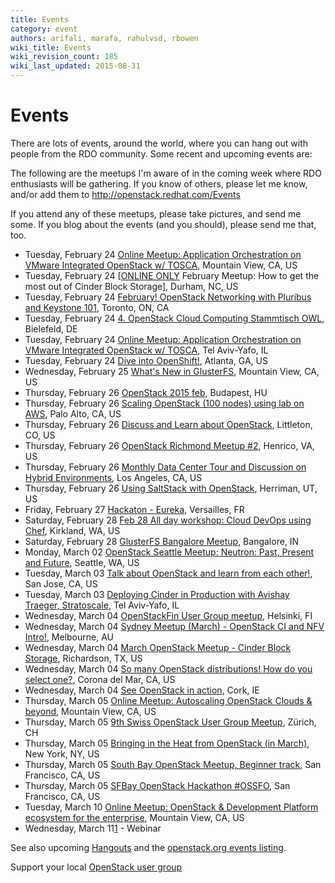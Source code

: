 ```yaml
---
title: Events
category: event
authors: arifali, marafa, rahulvsd, rbowen
wiki_title: Events
wiki_revision_count: 185
wiki_last_updated: 2015-08-31
---
```


# Events

There are lots of events, around the world, where you can hang out with people from the RDO community. Some recent and upcoming events are:

The following are the meetups I'm aware of in the coming week where RDO enthusiasts will be gathering. If you know of others, please let me know, and/or add them to <http://openstack.redhat.com/Events>

If you attend any of these meetups, please take pictures, and send me some. If you blog about the events (and you should), please send me that, too.

*   Tuesday, February 24 [Online Meetup: Application Orchestration on VMware Integrated OpenStack w/ TOSCA](http://www.meetup.com/Cloud-Online-Meetup/events/220273066/), Mountain View, CA, US
*   Tuesday, February 24 [[ONLINE ONLY](http://www.meetup.com/Triangle-OpenStack-Meetup/events/220417856/) February Meetup: How to get the most out of Cinder Block Storage], Durham, NC, US
*   Tuesday, February 24 [February! OpenStack Networking with Pluribus and Keystone 101](http://www.meetup.com/OpenStackTO/events/220337066/), Toronto, ON, CA
*   Tuesday, February 24 [4. OpenStack Cloud Computing Stammtisch OWL](http://www.meetup.com/OpenStack-Cloud-Computing-Stammtisch-OWL/events/220322422/), Bielefeld, DE
*   Tuesday, February 24 [Online Meetup: Application Orchestration on VMware Integrated OpenStack w/ TOSCA](http://www.meetup.com/IGTCloud/events/220498519/), Tel Aviv-Yafo, IL
*   Tuesday, February 24 [Dive into OpenShift!](http://www.meetup.com/Atlanta-Red-Hat-User-Group/events/220040380/), Atlanta, GA, US
*   Wednesday, February 25 [What's New in GlusterFS](http://www.meetup.com/GlusterFS-Silicon-Valley/events/215281682/), Mountain View, CA, US
*   Thursday, February 26 [OpenStack 2015 feb](http://www.meetup.com/OpenStack-Hungary-Meetup-Group/events/220145750/), Budapest, HU
*   Thursday, February 26 [Scaling OpenStack (100 nodes) using lab on AWS](http://www.meetup.com/SF-Bay-Area-Systems-Engineers-meetup/events/220518045/), Palo Alto, CA, US
*   Thursday, February 26 [Discuss and Learn about OpenStack](http://www.meetup.com/OpenStack-Denver/events/220437297/), Littleton, CO, US
*   Thursday, February 26 [OpenStack Richmond Meetup #2](http://www.meetup.com/OpenStack-Richmond/events/219940260/), Henrico, VA, US
*   Thursday, February 26 [Monthly Data Center Tour and Discussion on Hybrid Environments](http://www.meetup.com/LA-OC-Data-Center-Tour-Public-Private-Cloud-Discussions/events/219154709/), Los Angeles, CA, US
*   Thursday, February 26 [Using SaltStack with OpenStack](http://www.meetup.com/openstack-utah/events/220158218/), Herriman, UT, US
*   Friday, February 27 [Hackaton - Eureka](http://www.meetup.com/Versailles-Cloud-based-Social-Media-Meetup/events/219826836/), Versailles, FR
*   Saturday, February 28 [Feb 28 All day workshop: Cloud DevOps using Chef](http://www.meetup.com/cloudgenius/events/220044553/), Kirkland, WA, US
*   Saturday, February 28 [GlusterFS Bangalore Meetup](http://www.meetup.com/glusterfs-India/events/220384138/), Bangalore, IN
*   Monday, March 02 [OpenStack Seattle Meetup: Neutron: Past, Present and Future](http://www.meetup.com/OpenStack-Seattle/events/198405862/), Seattle, WA, US
*   Tuesday, March 03 [Talk about OpenStack and learn from each other!](http://www.meetup.com/Silicon-Valley-OpenStack-Ops-Meetup/events/220446010/), San Jose, CA, US
*   Tuesday, March 03 [Deploying Cinder in Production with Avishay Traeger, Stratoscale](http://www.meetup.com/OpenStack-Israel/events/220597849/), Tel Aviv-Yafo, IL
*   Wednesday, March 04 [OpenStackFin User Group meetup](http://www.meetup.com/OpenStack-Finland-User-Group/events/219849986/), Helsinki, FI
*   Wednesday, March 04 [Sydney Meetup (March) - OpenStack CI and NFV Intro!](http://www.meetup.com/Australian-OpenStack-User-Group/events/220202249/), Melbourne, AU
*   Wednesday, March 04 [March OpenStack Meetup - Cinder Block Storage](http://www.meetup.com/OpenStack-DFW/events/218262322/), Richardson, TX, US
*   Wednesday, March 04 [So many OpenStack distributions! How do you select one?](http://www.meetup.com/OpenStackOC/events/220605095/), Corona del Mar, CA, US
*   Wednesday, March 04 [See OpenStack in action](http://www.meetup.com/OpenStack-Ireland/events/94463822/), Cork, IE
*   Thursday, March 05 [Online Meetup: Autoscaling OpenStack Clouds & beyond](http://www.meetup.com/Cloud-Online-Meetup/events/220324415/), Mountain View, CA, US
*   Thursday, March 05 [9th Swiss OpenStack User Group Meetup](http://www.meetup.com/openstack-ch/events/219017178/), Zürich, CH
*   Thursday, March 05 [Bringing in the Heat from OpenStack (in March)](http://www.meetup.com/OpenStack-for-Enterprises-NYC/events/220537721/), New York, NY, US
*   Thursday, March 05 [South Bay OpenStack Meetup, Beginner track](http://www.meetup.com/openstack/events/209717452/), San Francisco, CA, US
*   Thursday, March 05 [SFBay OpenStack Hackathon #OSSFO](http://www.meetup.com/openstack/events/176812482/), San Francisco, CA, US
*   Tuesday, March 10 [Online Meetup: OpenStack & Development Platform ecosystem for the enterprise](http://www.meetup.com/Cloud-Online-Meetup/events/220346429/), Mountain View, CA, US
*   Wednesday, March 11[1](http://platform9.com/resources/webinars.html#7-benefits-of-automating-kvm-with-openstack) - Webinar

See also upcoming [Hangouts](Hangouts) and the [openstack.org events listing](http://www.openstack.org/community/events/).

Support your local [OpenStack user group](https://wiki.openstack.org/wiki/OpenStack_User_Groups)
